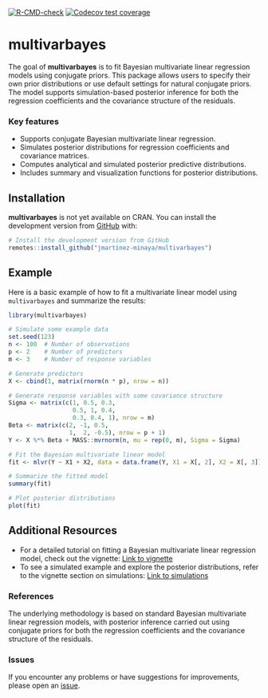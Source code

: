 
<!-- badges: start -->

[![R-CMD-check](https://github.com/jmartinez-minaya/multivarbayes/actions/workflows/R-CMD-check.yaml/badge.svg)](https://github.com/jmartinez-minaya/multivarbayes/actions/workflows/R-CMD-check.yaml)
[![Codecov test
coverage](https://codecov.io/gh/jmartinez-minaya/multivarbayes/graph/badge.svg)](https://app.codecov.io/gh/jmartinez-minaya/multivarbayes)
<!-- badges: end -->

<!-- README.md is generated from README.Rmd. Please edit that file -->

# multivarbayes

The goal of **multivarbayes** is to fit Bayesian multivariate linear
regression models using conjugate priors. This package allows users to
specify their own prior distributions or use default settings for
natural conjugate priors. The model supports simulation-based posterior
inference for both the regression coefficients and the covariance
structure of the residuals.

### Key features

- Supports conjugate Bayesian multivariate linear regression.
- Simulates posterior distributions for regression coefficients and
  covariance matrices.
- Computes analytical and simulated posterior predictive distributions.
- Includes summary and visualization functions for posterior
  distributions.

## Installation

**multivarbayes** is not yet available on CRAN. You can install the
development version from
[GitHub](https://github.com/jmartinez-minaya/multivarbayes) with:

``` r
# Install the development version from GitHub
remotes::install_github("jmartinez-minaya/multivarbayes")
```

## Example

Here is a basic example of how to fit a multivariate linear model using
`multivarbayes` and summarize the results:

``` r
library(multivarbayes)

# Simulate some example data
set.seed(123)
n <- 100  # Number of observations
p <- 2    # Number of predictors
m <- 3    # Number of response variables

# Generate predictors
X <- cbind(1, matrix(rnorm(n * p), nrow = n))

# Generate response variables with some covariance structure
Sigma <- matrix(c(1, 0.5, 0.3,
                  0.5, 1, 0.4,
                  0.3, 0.4, 1), nrow = m)
Beta <- matrix(c(2, -1, 0.5, 
                 1,  2, -0.5), nrow = p + 1)
Y <- X %*% Beta + MASS::mvrnorm(n, mu = rep(0, m), Sigma = Sigma)

# Fit the Bayesian multivariate linear model
fit <- mlvr(Y ~ X1 + X2, data = data.frame(Y, X1 = X[, 2], X2 = X[, 3]))

# Summarize the fitted model
summary(fit)

# Plot posterior distributions
plot(fit)
```

## Additional Resources

- For a detailed tutorial on fitting a Bayesian multivariate linear
  regression model, check out the vignette: [Link to
  vignette](vignettes/multivarbayes-vignette.Rmd)
- To see a simulated example and explore the posterior distributions,
  refer to the vignette section on simulations: [Link to
  simulations](vignettes/simulation.Rmd)

### References

The underlying methodology is based on standard Bayesian multivariate
linear regression models, with posterior inference carried out using
conjugate priors for both the regression coefficients and the covariance
structure of the residuals.

### Issues

If you encounter any problems or have suggestions for improvements,
please open an
[issue](https://github.com/jmartinez-minaya/multivarbayes/issues).
